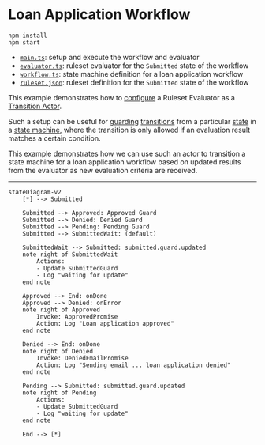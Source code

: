 # Loan Application Workflow

```
npm install
npm start
```

- [`main.ts`](./main.ts): setup and execute the workflow and evaluator
- [`evaluator.ts`](./evaluator.ts): ruleset evaluator for the `Submitted` state of the workflow
- [`workflow.ts`](./workflow.ts): state machine definition for a loan application workflow
- [`ruleset.json`](./ruleset.json): ruleset definition for the `Submitted` state of the workflow

This example demonstrates how to [configure](./evaluator.ts) a Ruleset Evaluator as a [Transition Actor](https://stately.ai/docs/transition-actors).

Such a setup can be useful for [guarding](https://stately.ai/docs/guards) [transitions](https://stately.ai/docs/transitions) from a particular [state](https://stately.ai/docs/states) in a [state machine](https://stately.ai/docs/machines), where the transition is only allowed if an evaluation result matches a certain condition.

This example demonstrates how we can use such an actor to transition a state machine for a loan application workflow based on updated results from the evaluator as new evaluation criteria are received.

---

```mermaid
stateDiagram-v2
    [*] --> Submitted

    Submitted --> Approved: Approved Guard
    Submitted --> Denied: Denied Guard
    Submitted --> Pending: Pending Guard
    Submitted --> SubmittedWait: (default)

    SubmittedWait --> Submitted: submitted.guard.updated
    note right of SubmittedWait
        Actions:
        - Update SubmittedGuard
        - Log "waiting for update"
    end note

    Approved --> End: onDone
    Approved --> Denied: onError
    note right of Approved
        Invoke: ApprovedPromise
        Action: Log "Loan application approved"
    end note

    Denied --> End: onDone
    note right of Denied
        Invoke: DeniedEmailPromise
        Action: Log "Sending email ... loan application denied"
    end note

    Pending --> Submitted: submitted.guard.updated
    note right of Pending
        Actions:
        - Update SubmittedGuard
        - Log "waiting for update"
    end note

    End --> [*]
```

